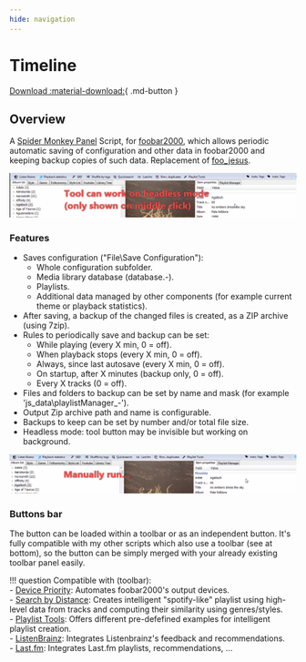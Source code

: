 ```yaml
---
hide: navigation
---
```


# Timeline

[Download :material-download:](https://github.com/regorxxx/AutoBackup-SMP){ .md-button }

## Overview

A [Spider Monkey Panel](https://theqwertiest.github.io/foo_spider_monkey_panel) Script, for [foobar2000](https://www.foobar2000.org), 
which allows periodic automatic saving of configuration and other data in foobar2000 and keeping backup copies of such data. 
Replacement of [foo_jesus](https://www.foobar2000.org/components/view/foo_jesus).

![AutoBackup UI](../images/ab_1.gif)

### Features
- Saves configuration ("File\Save Configuration"):
  - Whole configuration subfolder.
  - Media library database (database.-).
  - Playlists.
  - Additional data managed by other components (for example current theme or playback statistics).
- After saving, a backup of the changed files is created, as a ZIP archive (using 7zip).
- Rules to periodically save and backup can be set:
  - While playing (every X min, 0 = off).
  - When playback stops (every X min, 0 = off).
  - Always, since last autosave (every X min, 0 = off).
  - On startup, after X minutes (backup only, 0 = off).
  - Every X tracks (0 = off).
- Files and folders to backup can be set by name and mask (for example 'js_data\\playlistManager_-').
- Output Zip archive path and name is configurable.
- Backups to keep can be set by number and/or total file size.
- Headless mode: tool button may be invisible but working on background.

![AutoBackup usage](../images/ab_2.gif)

### Buttons bar
The button can be loaded within a toolbar or as an independent button. 
It's fully compatible with my other scripts which also use a toolbar (see at bottom), 
so the button can be simply merged with your already existing toolbar panel easily.

!!! question
	Compatible with (toolbar):  
	- [Device Priority](../../scripts/device-priority-smp): Automates foobar2000's output devices.  
    - [Search by Distance](../../scripts/search-by-distance-smp): Creates intelligent "spotify-like"
	playlist using high-level data from tracks and computing their similarity using genres/styles.  
    - [Playlist Tools](../../scripts/playlist-tools-smp): Offers different pre-defefined examples for 
	intelligent playlist creation.  
	- [ListenBrainz](../../scripts/listenbrainz-smp): Integrates Listenbrainz's feedback and recommendations.  
	- [Last.fm](../../scripts/lastfm-smp): Integrates Last.fm playlists, recommendations, ...  